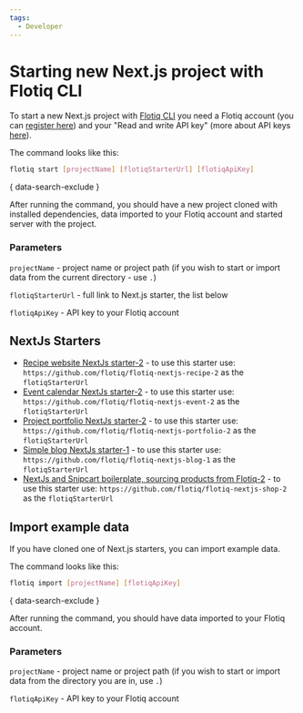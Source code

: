 ```yaml
---
tags:
  - Developer
---
```


# Starting new Next.js project with Flotiq CLI

To start a new Next.js project with [Flotiq CLI](./index.md) you need a Flotiq account (you can [register here](http://editor.flotiq.com/register.html)) and your "Read and write API key" (more about API keys [here](../API/index.md)).

The command looks like this:

```bash
flotiq start [projectName] [flotiqStarterUrl] [flotiqApiKey]
```
{ data-search-exclude }

After running the command, you should have a new project cloned with installed dependencies, data imported to your Flotiq account and started server with the project.

### Parameters

`projectName` - project name or project path (if you wish to start or import data from the current directory - use `.`)

`flotiqStarterUrl` - full link to Next.js starter, the list below

`flotiqApiKey` - API key to your Flotiq account

## NextJs Starters

* [Recipe website NextJs starter-2](https://github.com/flotiq/flotiq-nextjs-recipe-2) - to use this starter use: `https://github.com/flotiq/flotiq-nextjs-recipe-2` as the `flotiqStarterUrl`
* [Event calendar NextJs starter-2](https://github.com/flotiq/flotiq-nextjs-event-2) - to use this starter use: `https://github.com/flotiq/flotiq-nextjs-event-2` as the `flotiqStarterUrl`
* [Project portfolio NextJs starter-2](https://github.com/flotiq/flotiq-nextjs-portfolio-2) - to use this starter use: `https://github.com/flotiq/flotiq-nextjs-portfolio-2` as the `flotiqStarterUrl`
* [Simple blog NextJs starter-1](https://github.com/flotiq/flotiq-nextjs-blog-1) - to use this starter use: `https://github.com/flotiq/flotiq-nextjs-blog-1` as the `flotiqStarterUrl`
* [NextJs and Snipcart boilerplate, sourcing products from Flotiq-2](https://github.com/flotiq/flotiq-nextjs-shop-2) - to use this starter use: `https://github.com/flotiq/flotiq-nextjs-shop-2` as the `flotiqStarterUrl`

## Import example data

If you have cloned one of Next.js starters, you can import example data.

The command looks like this:

```bash
flotiq import [projectName] [flotiqApiKey]
```
{ data-search-exclude }

After running the command, you should have data imported to your Flotiq account.

### Parameters

`projectName` - project name or project path (if you wish to start or import data from the directory you are in, use `.`)

`flotiqApiKey` - API key to your Flotiq account
